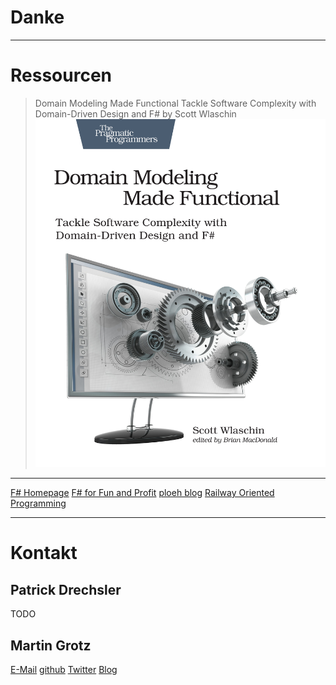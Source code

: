 # Danke

---

# Ressourcen

> Domain Modeling Made Functional
> Tackle Software Complexity with Domain-Driven Design and F#
> by Scott Wlaschin
![DMMF Book](./resources/swdddf.jpg)

--- 

[F# Homepage](https://fsharp.org/)
[F# for Fun and Profit](https://fsharpforfunandprofit.com/)
[ploeh blog](https://blog.ploeh.dk/)
[Railway Oriented Programming](https://fsharpforfunandprofit.com/rop/)

---

# Kontakt
## Patrick Drechsler
TODO

## Martin Grotz
[E-Mail](martin.grotz@redheads.de)
[github](https://github.com/groma84)
[Twitter](https://twitter.com/mobilgroma)
[Blog](https://elm.finde-ich-super.de/)

